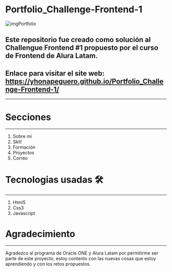 # Portfolio_Challenge-Frontend-1
![imgPortfolio](https://user-images.githubusercontent.com/76560887/156065300-3e893d4a-80b7-4e82-8d8b-da73cd3abf5d.png)

## Este repositorio fue creado como solución al Challengue Frontend #1 propuesto por el curso de Frontend de Alura Latam.

## Enlace para visitar el site web: https://yhonapeguero.github.io/Portfolio_Challenge-Frontend-1/
***

# Secciones
***

1. Sobre mi
2. Skill
3. Formación
4. Proyectos
5. Correo

# Tecnologias usadas 🛠️
***

1. Html5
2. Css3
3. Javascript

# Agradecimiento
***

Agradezco al programa de Oracle ONE y Alura Latam por permitirme ser parte de este proyecto, estoy contento con las nuevas cosas que estoy aprendiendo y con los retos propuestos.
